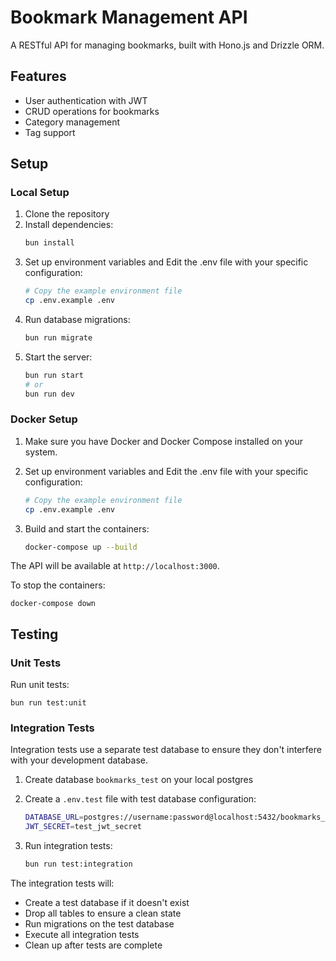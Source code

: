 # Bookmark Management API

A RESTful API for managing bookmarks, built with Hono.js and Drizzle ORM.

## Features

- User authentication with JWT
- CRUD operations for bookmarks
- Category management
- Tag support

## Setup

### Local Setup

1. Clone the repository
2. Install dependencies:
   ```sh
   bun install
   ```
3. Set up environment variables and Edit the .env file with your specific configuration:
   ```sh
   # Copy the example environment file
   cp .env.example .env
   ```
4. Run database migrations:
   ```sh
   bun run migrate
   ```
5. Start the server:
   ```sh
   bun run start
   # or 
   bun run dev
   ```

### Docker Setup

1. Make sure you have Docker and Docker Compose installed on your system.

2. Set up environment variables and Edit the .env file with your specific configuration:
   ```sh
   # Copy the example environment file
   cp .env.example .env
   ```

3. Build and start the containers:
   ```sh
   docker-compose up --build
   ```

The API will be available at `http://localhost:3000`.

To stop the containers:
```
docker-compose down
```

## Testing

### Unit Tests

Run unit tests:
```
bun run test:unit
```

### Integration Tests

Integration tests use a separate test database to ensure they don't interfere with your development database.
1. Create database `bookmarks_test` on your local postgres
2. Create a `.env.test` file with test database configuration:
   ```sh
   DATABASE_URL=postgres://username:password@localhost:5432/bookmarks_test
   JWT_SECRET=test_jwt_secret
   ```

2. Run integration tests:
   ```sh
   bun run test:integration
   ```

The integration tests will:
- Create a test database if it doesn't exist
- Drop all tables to ensure a clean state
- Run migrations on the test database
- Execute all integration tests
- Clean up after tests are complete
